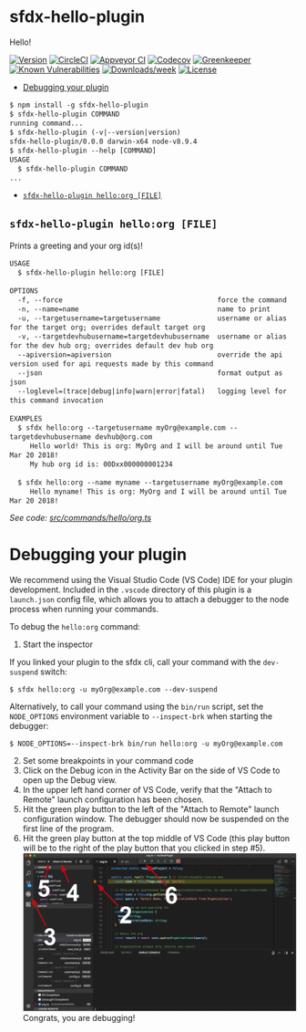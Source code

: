sfdx-hello-plugin
=================

Hello!

[![Version](https://img.shields.io/npm/v/sfdx-hello-plugin.svg)](https://npmjs.org/package/sfdx-hello-plugin)
[![CircleCI](https://circleci.com/gh/Gurenax/sfdx-hello-plugin/tree/master.svg?style=shield)](https://circleci.com/gh/Gurenax/sfdx-hello-plugin/tree/master)
[![Appveyor CI](https://ci.appveyor.com/api/projects/status/github/Gurenax/sfdx-hello-plugin?branch=master&svg=true)](https://ci.appveyor.com/project/heroku/sfdx-hello-plugin/branch/master)
[![Codecov](https://codecov.io/gh/Gurenax/sfdx-hello-plugin/branch/master/graph/badge.svg)](https://codecov.io/gh/Gurenax/sfdx-hello-plugin)
[![Greenkeeper](https://badges.greenkeeper.io/Gurenax/sfdx-hello-plugin.svg)](https://greenkeeper.io/)
[![Known Vulnerabilities](https://snyk.io/test/github/Gurenax/sfdx-hello-plugin/badge.svg)](https://snyk.io/test/github/Gurenax/sfdx-hello-plugin)
[![Downloads/week](https://img.shields.io/npm/dw/sfdx-hello-plugin.svg)](https://npmjs.org/package/sfdx-hello-plugin)
[![License](https://img.shields.io/npm/l/sfdx-hello-plugin.svg)](https://github.com/Gurenax/sfdx-hello-plugin/blob/master/package.json)

<!-- toc -->
* [Debugging your plugin](#debugging-your-plugin)
<!-- tocstop -->
<!-- install -->
<!-- usage -->
```sh-session
$ npm install -g sfdx-hello-plugin
$ sfdx-hello-plugin COMMAND
running command...
$ sfdx-hello-plugin (-v|--version|version)
sfdx-hello-plugin/0.0.0 darwin-x64 node-v8.9.4
$ sfdx-hello-plugin --help [COMMAND]
USAGE
  $ sfdx-hello-plugin COMMAND
...
```
<!-- usagestop -->
<!-- commands -->
* [`sfdx-hello-plugin hello:org [FILE]`](#sfdx-hello-plugin-helloorg-file)

## `sfdx-hello-plugin hello:org [FILE]`

Prints a greeting and your org id(s)!

```
USAGE
  $ sfdx-hello-plugin hello:org [FILE]

OPTIONS
  -f, --force                                      force the command
  -n, --name=name                                  name to print
  -u, --targetusername=targetusername              username or alias for the target org; overrides default target org
  -v, --targetdevhubusername=targetdevhubusername  username or alias for the dev hub org; overrides default dev hub org
  --apiversion=apiversion                          override the api version used for api requests made by this command
  --json                                           format output as json
  --loglevel=(trace|debug|info|warn|error|fatal)   logging level for this command invocation

EXAMPLES
  $ sfdx hello:org --targetusername myOrg@example.com --targetdevhubusername devhub@org.com
     Hello world! This is org: MyOrg and I will be around until Tue Mar 20 2018!
     My hub org id is: 00Dxx000000001234
  
  $ sfdx hello:org --name myname --targetusername myOrg@example.com
     Hello myname! This is org: MyOrg and I will be around until Tue Mar 20 2018!
```

_See code: [src/commands/hello/org.ts](https://github.com/Gurenax/sfdx-hello-plugin/blob/v0.0.0/src/commands/hello/org.ts)_
<!-- commandsstop -->
<!-- debugging-your-plugin -->
# Debugging your plugin
We recommend using the Visual Studio Code (VS Code) IDE for your plugin development. Included in the `.vscode` directory of this plugin is a `launch.json` config file, which allows you to attach a debugger to the node process when running your commands.

To debug the `hello:org` command: 
1. Start the inspector
  
If you linked your plugin to the sfdx cli, call your command with the `dev-suspend` switch: 
```sh-session
$ sfdx hello:org -u myOrg@example.com --dev-suspend
```
  
Alternatively, to call your command using the `bin/run` script, set the `NODE_OPTIONS` environment variable to `--inspect-brk` when starting the debugger:
```sh-session
$ NODE_OPTIONS=--inspect-brk bin/run hello:org -u myOrg@example.com
```

2. Set some breakpoints in your command code
3. Click on the Debug icon in the Activity Bar on the side of VS Code to open up the Debug view.
4. In the upper left hand corner of VS Code, verify that the "Attach to Remote" launch configuration has been chosen.
5. Hit the green play button to the left of the "Attach to Remote" launch configuration window. The debugger should now be suspended on the first line of the program. 
6. Hit the green play button at the top middle of VS Code (this play button will be to the right of the play button that you clicked in step #5).
<br><img src=".images/vscodeScreenshot.png" width="480" height="278"><br>
Congrats, you are debugging!
